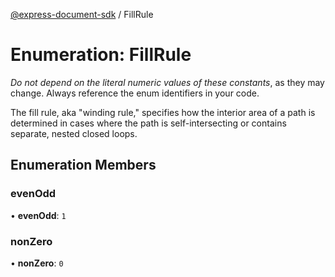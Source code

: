 [@express-document-sdk](../overview.md) / FillRule

# Enumeration: FillRule

<InlineAlert slots="text" variant="warning"/>

_Do not depend on the literal numeric values of these constants_, as they may change. Always reference the enum identifiers in your code.

The fill rule, aka "winding rule," specifies how the interior area of a path is determined in cases where the path is
self-intersecting or contains separate, nested closed loops.

## Enumeration Members

### evenOdd

• **evenOdd**: `1`

<HorizontalLine />

### nonZero

• **nonZero**: `0`
